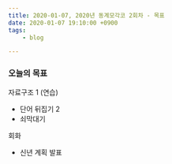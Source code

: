```yaml
---
title: 2020-01-07, 2020년 동계모각코 2회차 - 목표
date: 2020-01-07 19:10:00 +0900
tags:
    - blog

---
```


### 오늘의 목표   
자료구조 1 (연습)  
- 단어 뒤집기 2  
- 쇠막대기   

회화
- 신년 계획 발표  
